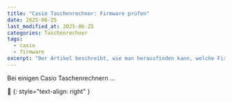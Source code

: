 ```yaml
---
title: "Casio Taschenrechner: Firmware prüfen"
date: 2025-06-25
last_modified_at: 2025-06-25
categories: Taschenrechner
tags:
  - casio
  - firmware
excerpt: "Der Artikel beschreibt, wie man herausfinden kann, welche Firmware auf einigen Casio Taschenrechnern installiert ist."
---
```


Bei einigen Casio Taschenrechnern ...



🔲
{: style="text-align: right" }